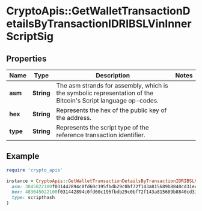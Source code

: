 # CryptoApis::GetWalletTransactionDetailsByTransactionIDRIBSLVinInnerScriptSig

## Properties

| Name | Type | Description | Notes |
| ---- | ---- | ----------- | ----- |
| **asm** | **String** | The asm strands for assembly, which is the symbolic representation of the Bitcoin&#39;s Script language op-codes. |  |
| **hex** | **String** | Represents the hex of the public key of the address. |  |
| **type** | **String** | Represents the script type of the reference transaction identifier. |  |

## Example

```ruby
require 'crypto_apis'

instance = CryptoApis::GetWalletTransactionDetailsByTransactionIDRIBSLVinInnerScriptSig.new(
  asm: 3045022100f031442894c0fd60c195fbdb29c0bf72f143a815689b8840cd31ec31cc6a7721022028f74f0869e4666761c9ba1035cc714528a17de873dfc7b3a541d29f3942a2d8[ALL] 028c533b6c0ce0ad714a8af36b64d207c4f61cd6d5af210362447c92b4105a4fab,
  hex: 483045022100f031442894c0fd60c195fbdb29c0bf72f143a815689b8840cd31ec31cc6a7721022028f74f0869e4666761c9ba1035cc714528a17de873dfc7b3a541d29f3942a2d80121028c533b6c0ce0ad714a8af36b64d207c4f61cd6d5af210362447c92b4105a4fab,
  type: scripthash
)
```

